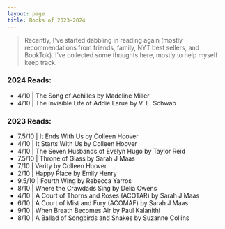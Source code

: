 ```yaml
---
layout: page
title: Books of 2023-2024
---
```



> Recently, I've started dabbling in reading again (mostly recommendations from friends, family, NYT best sellers, and BookTok). I've collected some thoughts here, mostly to help myself keep track.

### 2024 Reads:
- 4/10 | The Song of Achilles by Madeline Miller
- 4/10 | The Invisible Life of Addie Larue by V. E. Schwab

### 2023 Reads:
- 7.5/10 | It Ends With Us by Colleen Hoover
- 4/10 | It Starts With Us by Colleen Hoover 
- 4/10 | The Seven Husbands of Evelyn Hugo by Taylor Reid 
- 7.5/10 | Throne of Glass by Sarah J Maas 
- 7/10 | Verity by Colleen Hoover
- 2/10 | Happy Place by Emily Henry
- 9.5/10 | Fourth Wing by Rebecca Yarros
- 8/10 | Where the Crawdads Sing by Delia Owens
- 4/10 | A Court of Thorns and Roses (ACOTAR) by Sarah J Maas
- 6/10 | A Court of Mist and Fury (ACOMAF) by Sarah J Maas
- 9/10 | When Breath Becomes Air by Paul Kalanithi
- 8/10 | A Ballad of Songbirds and Snakes by Suzanne Collins 

